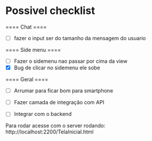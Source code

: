# Possivel checklist

==== Chat ====
- [ ] fazer o input ser do tamanho da mensagem do usuario

==== Side menu ====
- [ ] Fazer o sidemenu nao passar por cima da view
- [x] Bug de clicar no sidemenu ele sobe

==== Geral ====
- [ ] Arrumar para ficar bom para smartphone
- [ ] Fazer camada de integração com API
- [ ] Integrar com o backend


Para rodar acesse com o server rodando:
http://localhost:2200/TelaInicial.html
